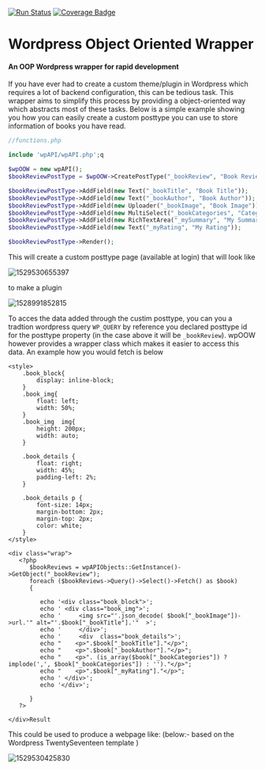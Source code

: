 [![Run Status](https://api.shippable.com/projects/57e6376ddd566d0f00a7f62f/badge?branch=master)](https://app.shippable.com/github/walisc/wpAPI)
[![Coverage Badge](https://api.shippable.com/projects/57e6376ddd566d0f00a7f62f/coverageBadge?branch=master)](https://app.shippable.com/github/walisc/wpAPI)

# Wordpress Object Oriented Wrapper
#### An OOP Wordpress wrapper for rapid development

If you have ever had to create a custom theme/plugin in Wordpress which requires a lot of backend configuration, this can be tedious task. This wrapper aims to simplify this process by providing a object-oriented way which abstracts most of these tasks. Below is a simple example showing you how you can easily create a custom posttype you can use to store information of books you have read.

```php
//functions.php

include 'wpAPI/wpAPI.php';q

$wpOOW = new wpAPI();
$bookReviewPostType = $wpOOW->CreatePostType("_bookReview", "Book Review", true);

$bookReviewPostType->AddField(new Text("_bookTitle", "Book Title"));
$bookReviewPostType->AddField(new Text("_bookAuthor", "Book Author"));
$bookReviewPostType->AddField(new Uploader("_bookImage", "Book Image"));
$bookReviewPostType->AddField(new MultiSelect("_bookCategories", "Categories", ["Philosophy" => "Philosophy", "Auto-Biography" => "Auto-Biography", "Fiction" => "Fiction"]));
$bookReviewPostType->AddField(new RichTextArea("_mySummary", "My Summary"));
$bookReviewPostType->AddField(new Text("_myRating", "My Rating"));

$bookReviewPostType->Render();


```

This will create a custom posttype page (available at login) that will look like

![1529530655397](https://github.com/walisc/wpAPI/blob/master/static/images/intro_output_image_input.png, "Custom PostType Grid")

to make a plugin

![1528991852815](https://github.com/walisc/wpAPI/blob/master/static/images/intro_main_image_expanded.png, "Custom PostType - New")

To acces the data added through the custim posttype, you can you a tradtion wordpress query `WP_QUERY` by reference you declared posttype id for the posttype property (in the case above it will be `_bookReview`). wpOOW  however provides a wrapper class which makes it easier to access this data. An example  how you would fetch is below

```php+HTML
<style>
	.book_block{
		display: inline-block;
	}
	.book_img{
		float: left;
		width: 50%;
	}
	.book_img  img{
		height: 200px;
		width: auto;
	}

	.book_details {
		float: right;
		width: 45%;
		padding-left: 2%;
	}

	.book_details p {
		font-size: 14px;
		margin-bottom: 2px;
		margin-top: 2px;
		color: white;
	}
</style>

<div class="wrap">
   <?php
      $bookReviews = wpAPIObjects::GetInstance()->GetObject("_bookReview");
      foreach ($bookReviews->Query()->Select()->Fetch() as $book)
      {

         echo '<div class="book_block">';
         echo ' <div class="book_img">';
         echo '     <img src="'.json_decode( $book["_bookImage"])->url.'" alt="'.$book["_bookTitle"].'"  >';
         echo '     </div>';
         echo '     <div  class="book_details">';
         echo "    <p>".$book["_bookTitle"]."</p>";
         echo "    <p>".$book["_bookAuthor"]."</p>";
         echo "    <p>". (is_array($book["_bookCategories"]) ? implode(',', $book["_bookCategories"]) : '')."</p>";
         echo "    <p>".$book["_myRating"]."</p>";
         echo ' </div>';
         echo '</div>';

      }
   ?>

</div>Result
```



This could be used to produce a webpage like: (below:- based on the Wordpress TwentySeventeen template )

![1529530425830](https://github.com/walisc/wpAPI/blob/master/static/images/intro_output_image.png. "Sample HTML")






